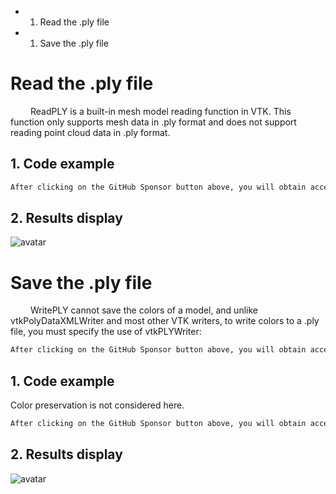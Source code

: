  + 1. Read the .ply file 

 + 1. Save the .ply file 

#  Read the .ply file 

    ReadPLY is a built-in mesh model reading function in VTK. This function only supports mesh data in .ply format and does not support reading point cloud data in .ply format. 

##  1. Code example 

  ```python  
After clicking on the GitHub Sponsor button above, you will obtain access permissions to my private code repository ( https://github.com/slowlon/my_code_bar ) to view this blog code. By searching the code number of this blog, you can find the code you need, code number is: 2024020309574127151
  ```  
##  2. Results display 

 ![avatar]( f9a35eb27c6e46a0bc9cfd8498d62ec4.png) 

#  Save the .ply file 

    WritePLY cannot save the colors of a model, and unlike vtkPolyDataXMLWriter and most other VTK writers, to write colors to a .ply file, you must specify the use of vtkPLYWriter: 

  ```python  
After clicking on the GitHub Sponsor button above, you will obtain access permissions to my private code repository ( https://github.com/slowlon/my_code_bar ) to view this blog code. By searching the code number of this blog, you can find the code you need, code number is: 2024020309574127151
  ```  
##  1. Code example 

 Color preservation is not considered here. 

  ```python  
After clicking on the GitHub Sponsor button above, you will obtain access permissions to my private code repository ( https://github.com/slowlon/my_code_bar ) to view this blog code. By searching the code number of this blog, you can find the code you need, code number is: 2024020309574127151
  ```  
##  2. Results display 

 ![avatar]( 6f44ebbf7d4f4eaba99074deba645a8e.png) 


